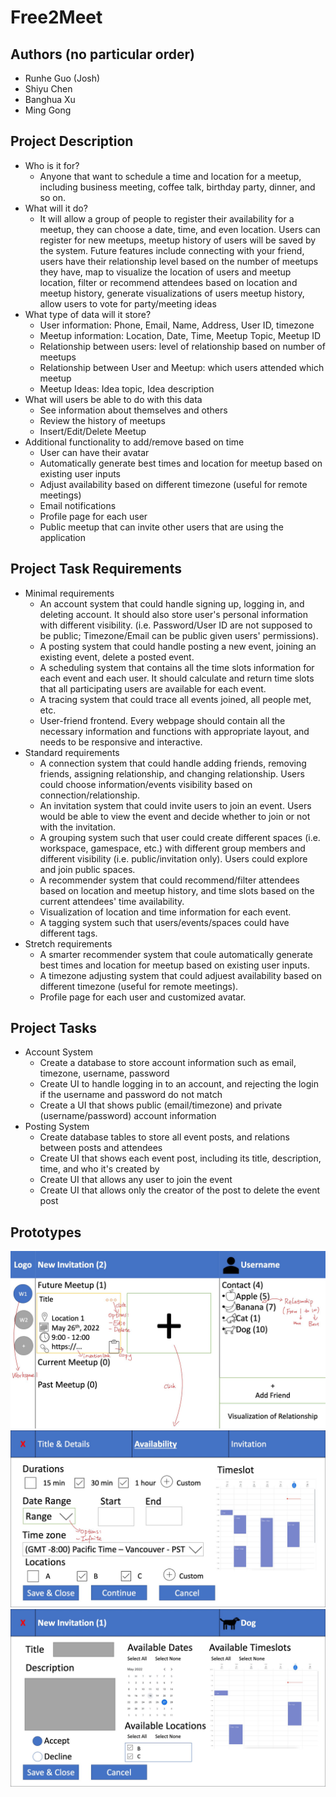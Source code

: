 # Free2Meet

## Authors (no particular order)

- Runhe Guo (Josh)
- Shiyu Chen
- Banghua Xu
- Ming Gong

## Project Description

- Who is it for?
  - Anyone that want to schedule a time and location for a meetup, including business meeting, coffee talk, birthday party, dinner, and so on.
- What will it do?
  - It will allow a group of people to register their availability for a meetup, they can choose a date, time, and even location. Users can register for new meetups, meetup history of users will be saved by the system. Future features include connecting with your friend, users have their relationship level based on the number of meetups they have, map to visualize the location of users and meetup location, filter or recommend attendees based on location and meetup history, generate visualizations of users meetup history, allow users to vote for party/meeting ideas
- What type of data will it store?
  - User information: Phone, Email, Name, Address, User ID, timezone
  - Meetup information: Location, Date, Time, Meetup Topic, Meetup ID
  - Relationship between users: level of relationship based on number of meetups
  - Relationship between User and Meetup: which users attended which meetup
  - Meetup Ideas: Idea topic, Idea description
- What will users be able to do with this data
  - See information about themselves and others
  - Review the history of meetups
  - Insert/Edit/Delete Meetup
- Additional functionality to add/remove based on time
  - User can have their avatar
  - Automatically generate best times and location for meetup based on existing user inputs
  - Adjust availability based on different timezone (useful for remote meetings)
  - Email notifications
  - Profile page for each user
  - Public meetup that can invite other users that are using the application

## Project Task Requirements

- Minimal requirements
	- An account system that could handle signing up, logging in, and deleting account. It should also store user's personal information with different visibility. (i.e. Password/User ID are not supposed to be public; Timezone/Email can be public given users' permissions).
	- A posting system that could handle posting a new event, joining an existing event, delete a posted event.
	- A scheduling system that contains all the time slots information for each event and each user. It should calculate and return time slots that all participating users are available for each event.
	- A tracing system that could trace all events joined, all people met, etc.
	- User-friend frontend. Every webpage should contain all the necessary information and functions with appropriate layout, and needs to be responsive and interactive.
-  Standard requirements
	- A connection system that could handle adding friends, removing friends, assigning relationship, and changing relationship. Users could choose information/events visibility based on connection/relationship.
	- An invitation system that could invite users to join an event. Users would be able to view the event and decide whether to join or not with the invitation.
	- A grouping system such that user could create different spaces (i.e. workspace, gamespace, etc.) with different group members and different visibility (i.e. public/invitation only). Users could explore and join public spaces.
	- A recommender system that could recommend/filter attendees based on location and meetup history, and time slots based on the current attendees' time availability.
	- Visualization of location and time information for each event.
	- A tagging system such that users/events/spaces could have different tags.
- Stretch requirements
	- A smarter recommender system that coule automatically generate best times and location for meetup based on existing user inputs.
	- A timezone adjusting system that could adjuest availability based on different timezone (useful for remote meetings).
	- Profile page for each user and customized avatar.

## Project Tasks

- Account System
  - Create a database to store account information such as email, timezone, username, password
  - Create UI to handle logging in to an account, and rejecting the login if the username and password do not match
  - Create a UI that shows public (email/timezone) and private (username/password) account information
- Posting System
  - Create database tables to store all event posts, and relations between posts and attendees
  - Create UI that shows each event post, including its title, description, time, and who it's created by
  - Create UI that allows any user to join the event 
  - Create UI that allows only the creator of the post to delete the event post

## Prototypes
![Image1](https://github.com/shiyuchen6688/free2meet/blob/prototypes/p1.jpg?raw=true)
![Image2](https://github.com/shiyuchen6688/free2meet/blob/prototypes/p2.jpg?raw=true)
![Image3](https://github.com/shiyuchen6688/free2meet/blob/prototypes/p3.jpg?raw=true)
